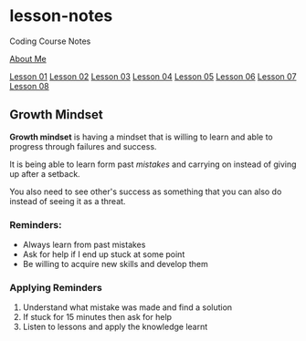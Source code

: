 # lesson-notes
Coding Course Notes

[About Me](https://liam02walker.github.io/reading-notes/introduction/introduction)

[Lesson 01](https://liam02walker.github.io/reading-notes/lesson-01)
[Lesson 02](https://liam02walker.github.io/reading-notes/lesson-02)
[Lesson 03](https://liam02walker.github.io/reading-notes/lesson-03)
[Lesson 04](https://liam02walker.github.io/reading-notes/lesson-04)
[Lesson 05](https://liam02walker.github.io/reading-notes/lesson-05)
[Lesson 06](https://liam02walker.github.io/reading-notes/lesson-06)
[Lesson 07](https://liam02walker.github.io/reading-notes/lesson-07)
[Lesson 08](https://liam02walker.github.io/reading-notes/lesson-08)

## Growth Mindset
**Growth mindset** is having a mindset that is willing to learn and able to progress through failures and success.

It is being able to learn form past _mistakes_ and carrying on instead of giving up after a setback.

You also need to see other's success as something that you can also do instead of seeing it as a threat.

### Reminders:
- Always learn from past mistakes
- Ask for help if I end up stuck at some point
- Be willing to acquire new skills and develop them

### Applying Reminders
1. Understand what mistake was made and find a solution
2. If stuck for 15 minutes then ask for help
3. Listen to lessons and apply the knowledge learnt
